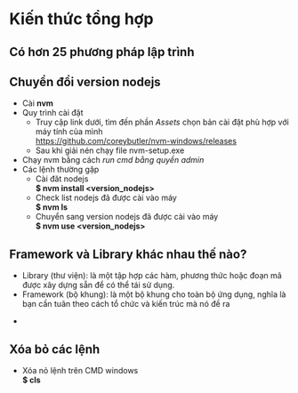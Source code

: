 # Kiến thức tổng hợp
## Có hơn 25 phương pháp lập trình

## Chuyển đổi version nodejs
- Cài **nvm**
- Quy trình cài đặt
    + Truy cập link dưới, tìm đến phần *Assets* chọn bản cài đặt phù hợp với máy tính của mình\
    <https://github.com/coreybutler/nvm-windows/releases>
    + Sau khi giải nén chạy file nvm-setup.exe
- Chạy nvm bằng cách *run cmd bằng quyền admin*
- Các lệnh thường gặp
    + Cài đăt nodejs\
    **$ nvm install <version_nodejs>**
    + Check list nodejs đã được cài vào máy\
    **$ nvm ls**
    + Chuyển sang version nodejs đã được cài vào máy\
    **$ nvm use <version_nodejs>**
## Framework và Library khác nhau thế nào?
- Library (thư viện): là một tập hợp các hàm, phương thức hoặc đoạn mã được xây dựng sẵn để có thể tái sử dụng.
- Framework (bộ khung): là một bộ khung cho toàn bộ ứng dụng, nghĩa là bạn cần tuân theo cách tổ chức và kiến trúc mà nó đề ra
+ 
## Xóa bỏ các lệnh
- Xóa nỏ lệnh trên CMD windows\
	**$ cls**



